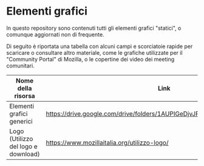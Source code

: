 # Elementi grafici

In questo repository sono contenuti tutti gli elementi grafici "statici", o comunque aggiornati non di frequente.

Di seguito è riportata una tabella con alcuni campi e scorciatoie rapide per scaricare o consultare altro materiale, come le grafiche utilizzate per il "Community Portal" di Mozilla, o le copertine dei video dei meeting comunitari.

| Nome della risorsa                  | Link                                                         |
| ----------------------------------- | ------------------------------------------------------------ |
| Elementi grafici generici           | https://drive.google.com/drive/folders/1AUPIGeDjvJPwUsdiYPTOOFw757HBdsFQ |
| Logo (Utilizzo del logo e download) | https://www.mozillaitalia.org/utilizzo-logo/                 |
